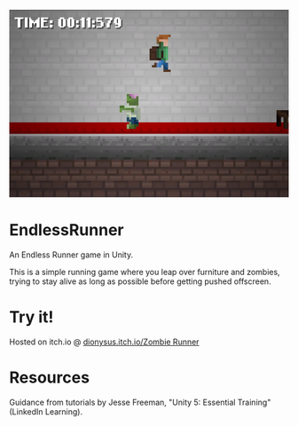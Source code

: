 ![Endless Runner](IMG/Runner_screen01.png)

# EndlessRunner
An Endless Runner game in Unity. 

This is a simple running game where you leap over furniture and zombies, trying to stay alive as long as possible before getting pushed offscreen.


# Try it!
Hosted on itch.io @ [dionysus.itch.io/Zombie Runner](https://dionysuscho.itch.io/zombierunner)

# Resources
Guidance from tutorials by Jesse Freeman, "Unity 5: Essential Training" (LinkedIn Learning).
